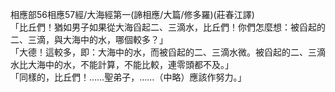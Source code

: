 相應部56相應57經/大海經第一(諦相應/大篇/修多羅)(莊春江譯)  
「比丘們！猶如男子如果從大海舀起二、三滴水，比丘們！你們怎麼想：被舀起的二、三滴，與大海中的水，哪個較多？」  
「大德！這較多，即：大海中的水，而被舀起的二、三滴水微。被舀起的二、三滴水比大海中的水，不能計算，不能比較，連零頭都不及。」  
「同樣的，比丘們！……聖弟子，……（中略）應該作努力。」  
  
  
